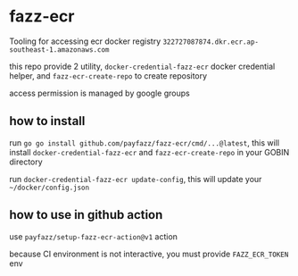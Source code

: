 # fazz-ecr
Tooling for accessing ecr docker registry `322727087874.dkr.ecr.ap-southeast-1.amazonaws.com`

this repo provide 2 utility, `docker-credential-fazz-ecr` docker credential helper, and `fazz-ecr-create-repo` to create repository

access permission is managed by google groups

## how to install
run `go go install github.com/payfazz/fazz-ecr/cmd/...@latest`, this will install `docker-credential-fazz-ecr` and `fazz-ecr-create-repo` in your GOBIN directory

run `docker-credential-fazz-ecr update-config`, this will update your `~/docker/config.json`

## how to use in github action
use `payfazz/setup-fazz-ecr-action@v1` action

because CI environment is not interactive, you must provide `FAZZ_ECR_TOKEN` env
